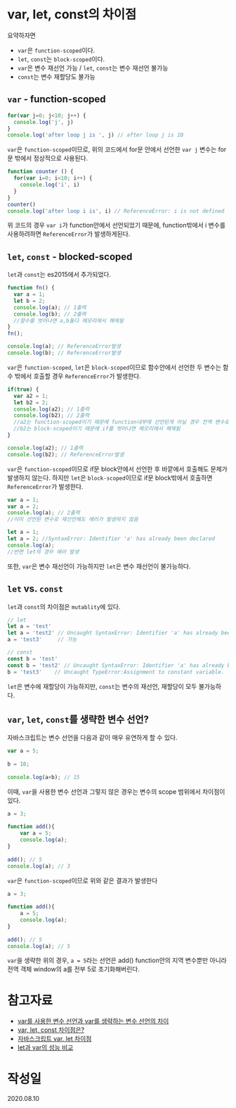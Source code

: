 # var, let, const의 차이점
요약하자면
- `var`은 `function-scoped`이다.
- `let`, `const`는 `block-scoped`이다.
- `var`은 변수 재선언 가능 / `let`, `const`는 변수 재선언 불가능
- `const`는 변수 재할당도 불가능
## `var` - function-scoped
```javascript
for(var j=0; j<10; j++) {
  console.log('j', j)
}
console.log('after loop j is ', j) // after loop j is 10
```
`var`은 `function-scoped`이므로, 위의 코드에서 for문 안에서 선언한 `var j` 변수는 for문 밖에서 정상적으로 사용된다.
```javascript
function counter () {
  for(var i=0; i<10; i++) {
    console.log('i', i)
  }
}
counter()
console.log('after loop i is', i) // ReferenceError: i is not defined
```
위 코드의 경우 `var i`가 function안에서 선언되었기 때문에, function밖에서 i 변수를 사용하려하면 `ReferenceError`가 발생하게된다.

## `let`, `const` - blocked-scoped
`let`과 `const`는 es2015에서 추가되었다.
```javascript
function fn() {
  var a = 1;
  let b = 2;
  console.log(a); // 1출력
  console.log(b); // 2출력
  //함수를 벗어나면 a,b둘다 메모리에서 해제됨
}
fn();

console.log(a); // ReferenceError발생
console.log(b); // ReferenceError발생
```
`var`은 `function-scoped`, `let`은 `block-scoped`이므로 함수안에서 선언한 두 변수는 함수 밖에서 호출할 경우 `ReferenceError`가 발생한다.
```javascript
if(true) {
  var a2 = 1;
  let b2 = 2;
  console.log(a2); // 1출력
  console.log(b2); // 2출력
  //a2는 function-scoped이기 때문에 function내부에 선언된게 아닐 경우 전역 변수로 hoisting됨
  //b2는 block-scoped이기 때문에 if를 벗어나면 메모리에서 해제됨
}

console.log(a2); // 1출력
console.log(b2); // ReferenceError발생
```
`var`은 `function-scoped`이므로 if문 block안에서 선언한 후 바깥에서 호출해도 문제가 발생하지 않는다. 하지만 `let`은 `block-scoped`이므로 if문 block밖에서 호출하면 `ReferenceError`가 발생한다.
```javascript
var a = 1;
var a = 2;
console.log(a); // 2출력
//이미 선언된 변수로 재선언해도 에러가 발생하지 않음

let a = 1;
let a = 2; //SyntaxError: Identifier 'a' has already been declared
console.log(a);
//반면 let의 경우 에러 발생
```
또한, `var`은 변수 재선언이 가능하지만 `let`은 변수 재선언이 불가능하다.
## `let` vs. `const`
`let`과 `const`의 차이점은 `mutablity`에 있다.
```javascript
// let
let a = 'test'
let a = 'test2' // Uncaught SyntaxError: Identifier 'a' has already been declared
a = 'test3'     // 가능

// const
const b = 'test'
const b = 'test2' // Uncaught SyntaxError: Identifier 'a' has already been declared
b = 'test3'    // Uncaught TypeError:Assignment to constant variable.
```
`let`은 변수에 재할당이 가능하지만, `const`는 변수의 재선언, 재할당이 모두 불가능하다.
## `var`, `let`, `const`를 생략한 변수 선언?
자바스크립트는 변수 선언을 다음과 같이 매우 유연하게 할 수 있다.
```javascript
var a = 5;
 
b = 10;
 
console.log(a+b); // 15
```
이때, `var`을 사용한 변수 선언과 그렇지 않은 경우는 변수의 scope 범위에서 차이점이 있다.
```javascript
a = 3;
 
function add(){    
    var a = 5;
    console.log(a);
}
 
add(); // 5
console.log(a); // 3
```
`var`은 `function-scoped`이므로 위와 같은 결과가 발생한다
```javascript
a = 3;
 
function add(){    
    a = 5;
    console.log(a);
}
 
add(); // 5
console.log(a); // 5
```
`var`을 생략한 위의 경우, `a = 5`라는 선언은 add() function안의 지역 변수뿐만 아니라 전역 객체 window의 a를 전부 5로 초기화해버린다.
# 참고자료
- [var를 사용한 변수 선언과 var를 생략하는 변수 선언의 차이](https://reshoe.tistory.com/11)
- [var, let, const 차이점은?](https://gist.github.com/LeoHeo/7c2a2a6dbcf80becaaa1e61e90091e5d)
- [자바스크립트 var, let 차이점](https://m.blog.naver.com/PostView.nhn?blogId=rnjsrldnd123&logNo=221502769952&proxyReferer=https:%2F%2Fwww.google.com%2F)
- [let과 var의 성능 비교](https://gomugom.github.io/let-vs-var-performance-compare/)
# 작성일
2020.08.10